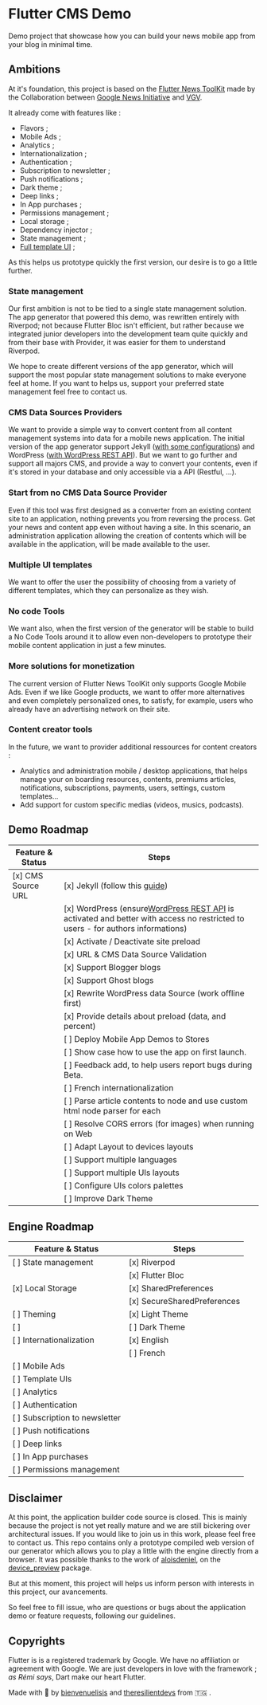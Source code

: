 # Flutter CMS Demo

Demo project that showcase how you can build your news mobile app from your blog in minimal time.

## Ambitions

At it's foundation, this project is based on the [Flutter News ToolKit](https://github.com/flutter/news_toolkit) made by the Collaboration between [Google News Initiative](https://newsinitiative.withgoogle.com/) and [VGV](https://verygood.ventures/blog/flutter-news-toolkit-an-advantage-for-publishers-powered-by-vgv).

It already come with features like :

* Flavors ;
* Mobile Ads ;
* Analytics ;
* Internationalization ;
* Authentication ;
* Subscription to newsletter ;
* Push notifications ;
* Dark theme ;
* Deep links ;
* In App purchases ;
* Permissions management ;
* Local storage ;
* Dependency injector ;
* State management ;
* [Full template UI](https://www.figma.com/file/zeVmZvoe3x5EU2YBE49vet/Flutter-News-Toolkit-(Community)?type=design&node-id=13-3139&mode=design&t=h73yFWhDqipnTncQ-0) ;

As this helps us prototype quickly the first version, our desire is to go a little further.

### State management

Our first ambition is not to be tied to a single state management solution. The app generator that powered this demo, was rewritten entirely with Riverpod; not because Flutter Bloc isn't efficient, but rather because we integrated junior developers into the development team quite quickly and from their base with Provider, it was easier for them to understand Riverpod.

We hope to create different versions of the app generator, which will support the most popular state management solutions to make everyone feel at home. If you want to helps us, support your preferred state management feel free to contact us.

### CMS Data Sources Providers

We want to provide a simple way to convert content from all content management systems into data for a mobile news application. The initial version of the app generator support Jekyll ([with some configurations](https://blog.theresilient.dev/jekyll-blog-to-flutter-news-application-part-1-introduction#heading-2-communication-between-the-application-and-the-website-via-jekyll-json-posts-api)) and WordPress ([with WordPress REST API](https://developer.wordpress.org/rest-api/reference/)). But we want to go further and support all majors CMS, and provide a way to convert your contents, even if it's stored in your database and only accessible via a API (Restful, ...).

### Start from no CMS Data Source Provider

Even if this tool was first designed as a converter from an existing content site to an application, nothing prevents you from reversing the process. Get your news and content app even without having a site. In this scenario, an administration application allowing the creation of contents which will be available in the application, will be made available to the user.

### Multiple UI templates

We want to offer the user the possibility of choosing from a variety of different templates, which they can personalize as they wish.

### No code Tools

We want also, when the first version of the generator will be stable to build a No Code Tools around it to allow even non-developers to prototype their mobile content application in just a few minutes.

### More solutions for monetization

The current version of Flutter News ToolKit only supports Google Mobile Ads. Even if we like Google products, we want to offer more alternatives and even completely personalized ones, to satisfy, for example, users who already have an advertising network on their site.

### Content creator tools

In the future, we want to provider additional ressources for content creators :

* Analytics and administration mobile / desktop applications, that helps manage your on boarding resources, contents, premiums articles, notifications, subscriptions, payments, users, settings, custom templates...
* Add support for custom specific medias (videos, musics, podcasts).

## Demo Roadmap

| Feature & Status   | Steps                                                                                                                                                                                                               |
| ------------------ | ------------------------------------------------------------------------------------------------------------------------------------------------------------------------------------------------------------------- |
| [x] CMS Source URL | [x] Jekyll (follow this [guide](https://blog.theresilient.dev/jekyll-blog-to-flutter-news-application-part-1-introduction#heading-2-communication-between-the-application-and-the-website-via-jekyll-json-posts-api)) |
|                    | [x] WordPress (ensure[WordPress REST API](https://developer.wordpress.org/rest-api/reference/) is activated and better with access no restricted to users - for authors informations)                                 |
|                    | [x] Activate / Deactivate site preload |
|                    | [x] URL & CMS Data Source Validation |
|                    | [x] Support Blogger blogs |
|                    | [x] Support Ghost blogs |
|                    | [x] Rewrite WordPress data Source (work offline first) |
|                    | [x] Provide details about preload (data, and percent) |
|                    | [ ] Deploy Mobile App Demos to Stores |
|                    | [ ] Show case how to use the app on first launch. |
|                    | [ ] Feedback add, to help users report bugs during Beta. |
|                    | [ ] French internationalization |
|                    | [ ] Parse article contents to node and use custom html node parser for each  |
|                    | [ ] Resolve CORS errors (for images) when running on Web |
|                    | [ ] Adapt Layout to devices layouts |
|                    | [ ] Support multiple languages |
|                    | [ ] Support multiple UIs layouts |
|                    | [ ] Configure UIs colors palettes |
|                    | [ ] Improve Dark Theme |

## Engine Roadmap

| Feature & Status               | Steps                       |
| ------------------------------ | --------------------------- |
| [ ] State management           | [x] Riverpod                |
|                                | [x] Flutter Bloc            |
| [x] Local Storage              | [x] SharedPreferences       |
|                                | [x] SecureSharedPreferences |
| [ ] Theming                    | [x] Light Theme             |
| [ ]                            | [ ] Dark Theme              |
| [ ] Internationalization      | [x] English                 |
|                                | [ ] French                  |
| [ ] Mobile Ads                 |                             |
| [ ] Template UIs               |                             |
| [ ] Analytics                  |                             |
| [ ] Authentication             |                             |
| [ ] Subscription to newsletter |                             |
| [ ] Push notifications         |                             |
| [ ] Deep links                 |                             |
| [ ] In App purchases           |                             |
| [ ] Permissions management     |                             |

## Disclaimer

At this point, the application builder code source is closed. This is mainly because the project is not yet really mature and we are still bickering over architectural issues. If you would like to join us in this work, please feel free to contact us. This repo contains only a prototype compiled web version of our generator which allows you to play a little with the engine directly from a browser. It was possible thanks to the work of [aloisdeniel](https://github.com/aloisdeniel), on the [device_preview](https://github.com/aloisdeniel/flutter_device_preview) package.

But at this moment, this project will helps us inform person with interests in this project, our avancements.

So feel free to fill issue, who are questions or bugs about the application demo or feature requests, following our guidelines.

## Copyrights

Flutter is is a registered trademark by Google. We have no affiliation or agreement with Google. We are just developers in love with the framework ; _as Rémi says_, Dart make our heart Flutter.

Made with 💙 by [bienvenuelisis](https://kokou.theresilient.dev/) and [theresilientdevs](https://theresilient.dev/) from 🇹🇬 .
